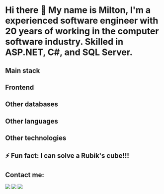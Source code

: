 # Hi there 👋 My name is Milton, I'm a experienced software engineer with 20 years of working in the computer software industry. Skilled in ASP.NET, C#, and SQL Server.
## Main stack
## Frontend
## Other databases
## Other languages
## Other technologies


## ⚡ Fun fact: I can solve a Rubik's cube!!!

## Contact me:

<div>
<a href="https://www.youtube.com/@MiltonSampaioProgramacao" target="_blank"><img src="https://img.shields.io/badge/YouTube-FF0000?style=for-the-badge&logo=youtube&logoColor=white" target="_blank"></a>
<a href="https://www.linkedin.com/in/josemiltonsampaio/" target="_blank"><img src="https://img.shields.io/badge/-LinkedIn-%230077B5?style=for-the-badge&logo=linkedin&logoColor=white" target="_blank"></a>   
<a href="https://milton.dev.br" target="_blank"><img src="https://img.shields.io/badge/%20-contact%20me-blueviolet?logo=dotnet&style=for-the-badge" target="_blank"></a>   
</div>

<!--
**josemiltonsampaio/josemiltonsampaio** is a ✨ _special_ ✨ repository because its `README.md` (this file) appears on your GitHub profile.

Here are some ideas to get you started:

- 🔭 I’m currently working on ...
- 🌱 I’m currently learning ...
- 👯 I’m looking to collaborate on ...
- 🤔 I’m looking for help with ...
- 💬 Ask me about ...
- 📫 How to reach me: ...
- 😄 Pronouns: ...

-->

